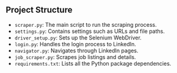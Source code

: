 
## Project Structure
- `scraper.py`: The main script to run the scraping process.
- `settings.py`: Contains settings such as URLs and file paths.
- `driver_setup.py`: Sets up the Selenium WebDriver.
- `login.py`: Handles the login process to LinkedIn.
- `navigator.py`: Navigates through LinkedIn pages.
- `job_scraper.py`: Scrapes job listings and details.
- `requirements.txt`: Lists all the Python package dependencies.


